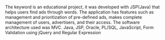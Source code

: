 
The keyword is an educational project, it was developed with JSP(Java) that helps users find ads through words.
The application has features such as management and prioritization of pre-defined ads, makes complete management of users, advertisers, and their access.
The software architecture used was MVC.
Java, JSP, Oracle, PL/SQL, JavaScript, Form Validation using jQuery and Regular Expression
